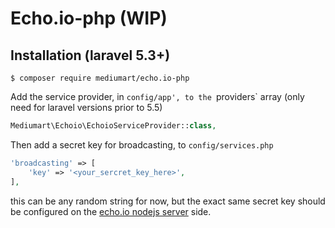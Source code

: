 # Echo.io-php (WIP)

## Installation (laravel 5.3+)
```
$ composer require mediumart/echo.io-php
```
Add the service provider, in `config/app', to the `providers` array (only need for laravel versions prior to 5.5)
```php
Mediumart\Echoio\EchoioServiceProvider::class,
```
Then add a secret key for broadcasting, to `config/services.php` 
```php
'broadcasting' => [
    'key' => '<your_sercret_key_here>',
],
```
this can be any random string for now, but the exact same secret key should be configured on the [echo.io nodejs server](https://github.com/mediumart/echo.io) side.